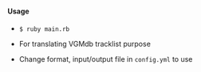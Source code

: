 #### Usage

* `$ ruby main.rb`

* For translating VGMdb tracklist purpose

* Change format, input/output file in `config.yml` to use
